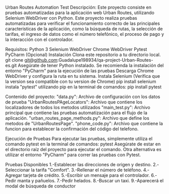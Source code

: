 Urban Routes Automation Test
Descripción:
Este proyecto consiste en pruebas automatizadas para la aplicación web Urban Routes, utilizando Selenium WebDriver con Python. Este proyecto realiza pruebas automatizadas para verificar el funcionamiento correcto de las principales caracteristicas de la aplicación, como la búsqueda de rutas, la selección de tarifas, el ingreso de datos como el número telefónico, el proceso de pago y la interacción con el controlador.

Requisitos:
Python 3
Selenium WebDriver
Chrome WebDriver
Pytest
PyCharm (Opcional)
Instalación
Clona este repositorio a tu directorio local.
git clone git@github.com:Guadalupe198934/qa-project-Urban-Routes-es.git
Asegúrate de tener Python instalado.
Se recomienda la instalación del entorno "PyCharm" para la ejecución de las pruebas
Descarga Chrome WebDriver y configura la ruta en tu sistema.
Instala Selenium (Verifica que la version sea compatible con tu version de Chrome)
pip install selenium
instala "pytest" utilizando pip en la terminal de comandos:
pip install pytest

Contenido del proyecto:
"data.py": Archivo de configuración con los datos de prueba
"UrbanRoutesPAgeLocators": Archivo que contiene los localizadores de todos los metodos utilizados
"main_test.py": Archivo principal que contiene las pruebas automatización para el flujo de la aplicación.
"urban_routes_page_methods.py": Archivo que define los metodos de "UrbanRoutesPage".
"phone_code.py": Archivo que contiene la funcion para establecer la confirmación del código del telefono.

Ejecución de Pruebas
Para ejecutar las pruebas, simplemente utiliza el comando pytest en la terminal de comandos:
pytest
Asegúrate de estar en el directorio raíz del proyecto para ejecutar el comando. Otra alternativa es utilizar el entorno "PyCharm" para correr las pruebas con Pytest.

Pruebas Disponibles
1.-Establecer las direcciones de origen y destino.
2.-Seleccionar la tarifa "Comfort".
3.-Rellenar el número de teléfono.
4.-Agregar tarjeta de crédito.
5.-Escribir un mensaje para el controlador.
6.-Pedir manta y pañuelos.
7.-Pedir helados.
8.-Buscar un taxi.
9.-Aparecerá el modal de búsqueda de conductor 